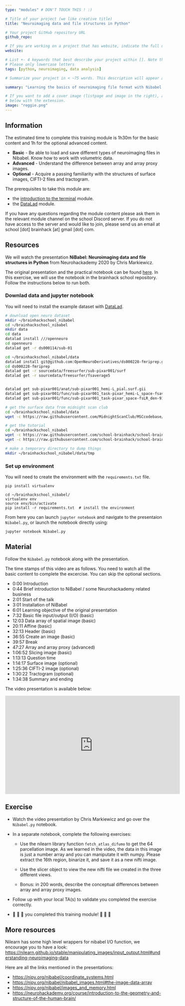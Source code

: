 ```yaml
---
type: "modules" # DON'T TOUCH THIS ! :)

# Title of your project (we like creative title)
title: "Neuroimaging data and file structures in Python"

# Your project GitHub repository URL
github_repo:

# If you are working on a project that has website, indicate the full url including "https://" below or leave it empty.
website:

# List +- 4 keywords that best describe your project within []. Note that the project summary also involves a number of key words. Those are listed on top of the [github repository](https://github.com/PSY6983-2021/project_template), click `manage topics`.
# Please only lowercase letters
tags: [python, neuroimaging, data analysis]

# Summarize your project in < ~75 words. This description will appear at the top of your page and on the list page with other projects..

summary: "Learning the basics of neuroimaging file format with Nibabel."

# If you want to add a cover image (listpage and image in the right), add it to your directory and indicate the name
# below with the extension.
image: "reggie.png"
---
```

<!-- This is an html comment and this won't appear in the rendered page. You are now editing the "content" area, the core of your description. Everything that you can do in markdown is allowed below. We added a couple of comments to guide your through documenting your progress. -->

## Information

The estimated time to complete this training module is 1h30m for the basic content and 1h for the optional advanced content.

 - **Basic** - Be able to load and save different types of neuroimaging files in Nibabel. Know how to work with volumetric data.
 - **Advanced** - Understand the difference between array and array proxy images.
 - **Optional** - Acquire a passing familiarity with the structures of surface images, CIFTI-2 files and tractogram.

The prerequisites to take this module are:
 * the [introduction to the terminal](/modules/introduction_to_terminal) module.
 * the [DataLad](/modules/datalad) module.

If you have any questions regarding the module content please ask them in the relevant module channel on the school Discord server.
If you do not have access to the server and would like to join, please send us an email at school [dot] brainhack [at] gmail [dot] com.

## Resources

We will watch the presentation **NiBabel: Neuroimaging data and file structures in Python** from Neurohackademy 2020 by Chris Markiewicz.

The original presentation and the practical notebook can be found [here](https://github.com/effigies/nibabel-presentations).
In this exercise, we will use the notebook in the brainhack school repository. Follow the instructions below to run both. 

### Downlad data and jupyter notebook

You will need to install the example dataset with [DataLad](/modules/datalad).

```bash
# download open neuro dataset
mkdir ~/brainhackschool_nibabel
cd ~/brainhackschool_nibabel
mkdir data
cd data
datalad install ///openneuro
cd openneuro
datalad get -r ds000114/sub-01

cd ~/brainhackschool_nibabel/data
datalad install git@github.com:OpenNeuroDerivatives/ds000228-fmriprep.git
cd ds000228-fmriprep
datalad get -r sourcedata/freesurfer/sub-pixar001/surf
datalad get -r sourcedata/freesurfer/fsaverage5


datalad get sub-pixar001/anat/sub-pixar001_hemi-L_pial.surf.gii
datalad get sub-pixar001/func/sub-pixar001_task-pixar_hemi-L_space-fsaverage5_bold.func.gii
datalad get sub-pixar001/func/sub-pixar001_task-pixar_space-fsLR_den-91k_bold.dtseries.nii

# get the surface data from midnight scan club
cd ~/brainhackschool_nibabel/data
wget -c https://raw.githubusercontent.com/MidnightScanClub/MSCcodebase/master/Utilities/Conte69_atlas-v2.LR.32k_fs_LR.wb/Conte69.L.inflated.32k_fs_LR.surf.gii 

# get the tutorial
cd ~/brainhackschool_nibabel
wget -c https://raw.githubusercontent.com/school-brainhack/school-brainhack.github.io/tree/main/content/en/modules/nibabel/requirements.txt
wget -c https://raw.githubusercontent.com/school-brainhack/school-brainhack.github.io/tree/main/content/en/modules/nibabel/Nibabel.py

# make a temporary directory to dump things
mkdir ~/brainhackschool_nibabel/data/tmp
```

### Set up environment

You will need to create the environment with the `requirements.txt` file.

```
pip install virtualenv

cd ~/brainhackschool_nibabel/
virtualenv env
source env/bin/activate
pip install -r requirements.txt  # install the environment
```
From here you can launch `jupyter notebook` and navigate to the presentaion `Nibabel.py`, or launch the notebook directly using:
```
jupyter notebook Nibabel.py
```

## Material

Follow the `Nibabel.py` notebook along with the presentation.

The time stamps of this video are as follows.
You need to watch all the basic content to complete the excercise.
You can skip the optional sections.

 - 0:00 Introduction
 - 0:44 Brief introduction to NiBabel / some Neurohackademy related business
 - 2:01 Start of the talk
 - 3:01 Installation of NiBabel
 - 6:01 Learning objective of the original presentation
 - 7:32 Basic file input/output (I/O) (basic)
 - 12:03 Data array of spatial image (basic)
 - 20:11 Affine (basic)
 - 32:13 Header (basic)
 - 36:55 Create an image (basic)
 - 39:57 Break
 - 47:27 Array and array proxy (advanced)
 - 1:06:52 Slicing image (basic)
 - 1:13:13 Question time 
 - 1:14:17 Surface image (optional)
 - 1:25:36 CIFTI-2 image (optional)
 - 1:30:22 Tractogram (optional)
 - 1:34:38 Summary and ending

The video presentation is available below:
<iframe width="560" height="315" src="https://www.youtube.com/embed/Y6ulmOlW1FI" title="YouTube video player" frameborder="0" allow="accelerometer; autoplay; clipboard-write; encrypted-media; gyroscope; picture-in-picture; web-share" allowfullscreen></iframe>


## Exercise

 * Watch the video presentation by Chris Markiewicz and go over the `Nibabel.py` notebook.

 * In a separate notebook, complete the following exercises:

    * Use the nilearn library function `fetch_atlas_difumo` to get the 64 parcellation image. As we learned in the video, the data in this image is just a number array and you can maniputate it with numpy. Please extract the 16th region, binarize it, and save it as a new nifti image.

    * Use the slicer object to view the new nifti file we created in the three different views.

    * Bonus: in 200 words, describe the conceptual differences between array and array proxy images.

 * Follow up with your local TA(s) to validate you completed the exercise correctly.
 * 🎉 🎉 🎉 you completed this training module! 🎉 🎉 🎉

## More resources

Nilearn has some high level wrappers for nibabel I/O function, we encourage you to have a look:
https://nilearn.github.io/stable/manipulating_images/input_output.html#understanding-neuroimaging-data

Here are all the links mentioned in the presentations:

- https://nipy.org/nibabel/coordinate_systems.html
- https://nipy.org/nibabel/nibabel_images.html#the-image-data-array
- https://nipy.org/nibabel/images_and_memory.html
- https://neurohackademy.org/course/introduction-to-the-geometry-and-structure-of-the-human-brain/
